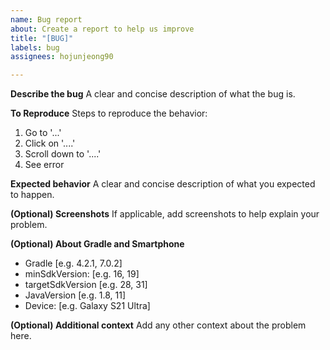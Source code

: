 ```yaml
---
name: Bug report
about: Create a report to help us improve
title: "[BUG]"
labels: bug
assignees: hojunjeong90

---
```


**Describe the bug**
A clear and concise description of what the bug is.

**To Reproduce**
Steps to reproduce the behavior:
1. Go to '...'
2. Click on '....'
3. Scroll down to '....'
4. See error

**Expected behavior**
A clear and concise description of what you expected to happen.

**(Optional) Screenshots**
If applicable, add screenshots to help explain your problem.

**(Optional) About Gradle and Smartphone**
- Gradle [e.g. 4.2.1, 7.0.2] 
- minSdkVersion: [e.g. 16, 19]
- targetSdkVersion [e.g. 28, 31]
- JavaVersion [e.g. 1.8, 11]
- Device: [e.g. Galaxy S21 Ultra]

**(Optional) Additional context**
Add any other context about the problem here.
